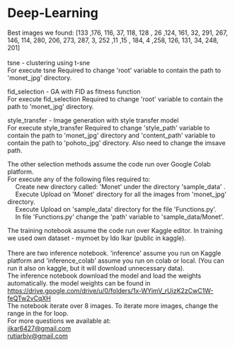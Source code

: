 # Deep-Learning

Best images we found: [133 ,176, 116, 37, 118, 128 , 26 ,124, 161, 32, 291, 267, 146, 114, 280, 206, 273, 287, 3, 252 ,11 ,15 , 184, 4 ,258, 126, 131, 34, 248, 201]
<br /><br />
tsne - clustering using t-sne <br />
For execute tsne Required to change 'root' variable to contain the path to 'monet_jpg' directory.

fid_selection - GA with FID as fitness function <br />
For execute fid_selection Required to change 'root' variable to contain the path to 'monet_jpg' directory.

style_transfer - Image generation with style transfer model <br />
For execute style_transfer  Required to change 'style_path' variable to contain the path to 'monet_jpg' directory and 'content_path' variable to contain the path to 'pohoto_jpg' directory. Also need to change the imsave path.

The other selection methods assume the code run over Google Colab platform. <br />
For execute any of the following files required to:<br />
	&emsp; Create new directory called: 'Monet' under the directory 'sample_data' .<br />
   &emsp;  Execute Upload on 'Monet' directory for all the images from 'monet_jpg' directory.<br />
   &emsp;  Execute Upload on 'sample_data' directory for the file 'Functions.py'.<br />
	&emsp; In file 'Functions.py' change the 'path' variable to 'sample_data/Monet'.<br />

The training notebook assume the code run over Kaggle editor. In training we used own dataset - mymoet by Ido Ikar (public in kaggle).
 <br />
  <br />
There are two inference notebook. 'inference' assume you run on Kaggle platform and 'inference_colab' assume you run on colab or local. (You can run it also on kaggle, but it will download unnecessary data). 
 <br />
The inference notebook download the model and load the weights automatically. the model weights can be found in https://drive.google.com/drive/u/0/folders/1x-WYimV_rUizK2zCwC1W-feQTw2vCqXH
 <br />
The notebook iterate over 8 images. To iterate more images, change the range in the for loop.
<br />
For more questions we available at:<br />
iikar6427@gmail.com<br />
rutiarbiv@gmail.com<br />
